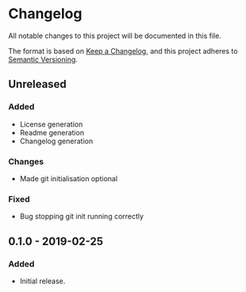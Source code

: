 # Changelog
All notable changes to this project will be documented in this file.

The format is based on [Keep a Changelog](https://keepachangelog.com/en/1.0.0/),
and this project adheres to [Semantic Versioning](https://semver.org/spec/v2.0.0.html).

## Unreleased
### Added
- License generation
- Readme generation
- Changelog generation

### Changes
- Made git initialisation optional

### Fixed
- Bug stopping git init running correctly

## 0.1.0 - 2019-02-25
### Added
- Initial release.
